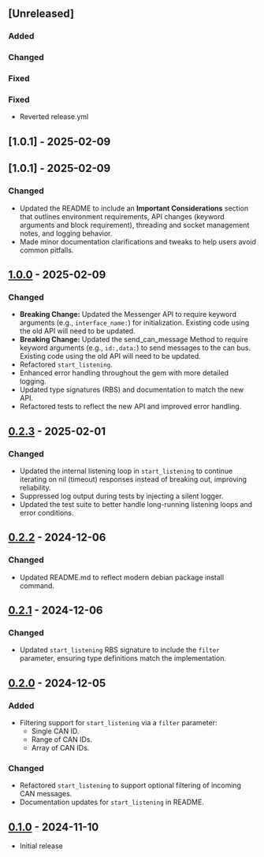 ## [Unreleased]

### Added

### Changed

### Fixed

### Fixed

- Reverted release.yml

## [1.0.1] - 2025-02-09

## [1.0.1] - 2025-02-09

### Changed

- Updated the README to include an **Important Considerations** section that outlines environment requirements, API changes (keyword arguments and block requirement), threading and socket management notes, and logging behavior.
- Made minor documentation clarifications and tweaks to help users avoid common pitfalls.

## [1.0.0] - 2025-02-09

### Changed

- **Breaking Change:** Updated the Messenger API to require keyword arguments (e.g., `interface_name:`) for initialization. Existing code using the old API will need to be updated.
- **Breaking Change:** Updated the send_can_message Method to require keyword arguments (e.g., `id:,data:`) to send messages to the can bus. Existing code using the old API will need to be updated.
- Refactored `start_listening`.
- Enhanced error handling throughout the gem with more detailed logging.
- Updated type signatures (RBS) and documentation to match the new API.
- Refactored tests to reflect the new API and improved error handling.

## [0.2.3] - 2025-02-01

### Changed

- Updated the internal listening loop in `start_listening` to continue iterating on nil (timeout) responses instead of breaking out, improving reliability.
- Suppressed log output during tests by injecting a silent logger.
- Updated the test suite to better handle long-running listening loops and error conditions.

## [0.2.2] - 2024-12-06

### Changed

- Updated README.md to reflect modern debian package install command.

## [0.2.1] - 2024-12-06

### Changed

- Updated `start_listening` RBS signature to include the `filter` parameter, ensuring type definitions match the implementation.

## [0.2.0] - 2024-12-05

### Added

- Filtering support for `start_listening` via a `filter` parameter:
  - Single CAN ID.
  - Range of CAN IDs.
  - Array of CAN IDs.

### Changed

- Refactored `start_listening` to support optional filtering of incoming CAN messages.
- Documentation updates for `start_listening` in README.

## [0.1.0] - 2024-11-10

- Initial release

[1.0.0]: https://github.com/fk1018/can_messenger/compare/v0.2.3...v1.0.0
[0.2.3]: https://github.com/fk1018/can_messenger/compare/v0.2.2...v0.2.3
[0.2.2]: https://github.com/fk1018/can_messenger/compare/v0.2.1...v0.2.2
[0.2.1]: https://github.com/fk1018/can_messenger/compare/v0.2.0...v0.2.1
[0.2.0]: https://github.com/fk1018/can_messenger/compare/v0.1.0...v0.2.0
[0.1.0]: https://github.com/fk1018/can_messenger/releases/tag/v0.1.0
